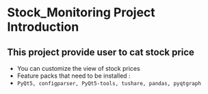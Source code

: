 # **Stock_Monitoring Project Introduction**

## This project provide user to cat stock price

- You can customize the view of stock prices
- Feature packs that need to be installed :
- `PyQt5, configparser, PyQt5-tools, tushare, pandas, pyqtgraph`